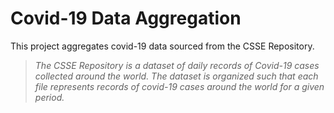 # Covid-19 Data Aggregation
This project aggregates covid-19 data sourced from the CSSE Repository.
>*The CSSE Repository is a dataset of daily records of Covid-19 cases collected around the world.*
>*The dataset is organized such that each file represents records of covid-19 cases around the world for a given period.*
